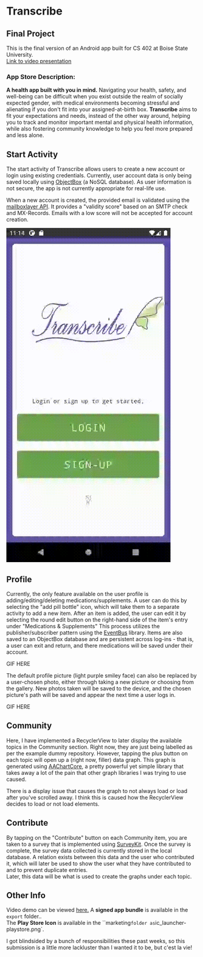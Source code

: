 # Transcribe
## Final Project  
This is the final version of an Android app built for CS 402 at Boise State University.    
[Link to video presentation](https://drive.google.com/file/d/1_gFsn7BV8SeYTk9jrU_eBczIX9YM0bg4/view?usp=sharing)

### App Store Description:
**A health app built with you in mind.** 
Navigating your health, safety, and well-being can be difficult when you exist outside the realm of socially expected gender, with medical environments becoming stressful and alienating if you don't fit into your assigned-at-birth box. **Transcribe** aims to fit your expectations and needs, instead of the other way around, helping you to track and monitor important mental and physical health information, while also fostering community knowledge to help you feel more prepared and less alone.  

## Start Activity
The start activity of Transcribe allows users to create a new account or login using existing credentials. Currently, user account data is only being saved locally using [ObjectBox](https://objectbox.io/) (a NoSQL database). As user information is not secure, the app is not currently appropriate for real-life use. 

When a new account is created, the provided email is validated using the [mailboxlayer API](https://mailboxlayer.com/). It provides a "validity score" based on an SMTP check and MX-Records. Emails with a low score will not be accepted for account creation. 

![Gif of signing-up process with email validation](documentation/signing_up.gif)

## Profile
Currently, the only feature available on the user profile is adding/editing/deleting medications/supplements. A user can do this by selecting the "add pill bottle" icon, which will take them to a separate activity to add a new item. After an item is added, the user can edit it by selecting the round edit button on the right-hand side of the item's entry under "Medications & Supplements"
This process utilizes the publisher/subscriber pattern using the [EventBus](https://greenrobot.org/eventbus/) library. 
Items are also saved to an ObjectBox database and are persistent across log-ins - that is, a user can exit and return, and there medications will be saved under their account. 

GIF HERE

The default profile picture (light purple smiley face) can also be replaced by a user-chosen photo, either through taking a new picture or choosing from the gallery. New photos taken will be saved to the device, and the chosen picture's path will be saved and appear the next time a user logs in.

GIF HERE

## Community
Here, I have implemented a RecyclerView to later display the available topics in the Community section. Right now, they are just being labelled as per the example dummy repository. However, tapping the plus button on each topic will open up a (right now, filler) data graph. This graph is generated using [AAChartCore](https://github.com/AAChartModel/AAChartCore), a pretty powerful yet simple library that takes away a lot of the pain that other graph libraries I was trying to use caused. 

There is a display issue that causes the graph to not always load or load after you've scrolled away. I think this is caused how the RecyclerView decides to load or not load elements.  

## Contribute
By tapping on the "Contribute" button on each Community item, you are taken to a survey that is implemented using [SurveyKit](https://github.com/quickbirdstudios/SurveyKit). Once the survey is complete, the survey data collected is currently stored in the local database. A relation exists between this data and the user who contributed it, which will later be used to show the user what they have contributed to and to prevent duplicate entries.   
Later, this data will be what is used to create the graphs under each topic. 

## Other Info

Video demo can be viewed [here.](https://drive.google.com/file/d/1n6UoygpFSYBAmYKhXFWuMNAWRxUAU_tJ/view?usp=sharing)
A **signed app bundle** is available in the `export` folder..   
The **Play Store Icon** is available in the ``marketing` folder as `ic_launcher-playstore.png`. 

I got blindsided by a bunch of responsibilities these past weeks, so this submission is a little more lackluster than I wanted it to be, but c'est la vie!